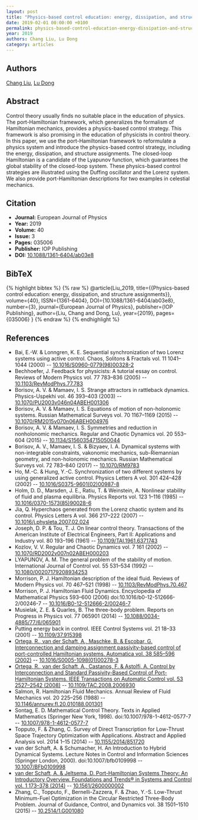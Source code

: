 ```yaml
---
layout: post
title: "Physics-based control education: energy, dissipation, and structure assignments"
date: 2019-02-01 00:00:00 +0100
permalink: physics-based-control-education-energy-dissipation-and-structure-assignments
year: 2019
authors: Chang Liu, Lu Dong
category: articles
---
```

 
## Authors
[Chang Liu](authors/chang-liu), [Lu Dong](authors/lu-dong)
 
## Abstract
Control theory usually finds no suitable place in the education of physics. The port-Hamiltonian framework, which generalizes the formalism of Hamiltonian mechanics, provides a physics-based control strategy. This framework is also promising in the education of physicists in control theory. In this paper, we use the port-Hamiltonian framework to reformulate a physics system and introduce the physics-based control strategy, including the energy, dissipation, and structure assignments. The closed-loop Hamiltonian is a candidate of the Lyapunov function, which guarantees the global stability of the closed-loop system. These physics-based control strategies are illustrated using the Duffing oscillator and the Lorenz system. We also provide port-Hamiltonian descriptions for two examples in celestial mechanics.
 
## Citation
- **Journal:** European Journal of Physics
- **Year:** 2019
- **Volume:** 40
- **Issue:** 3
- **Pages:** 035006
- **Publisher:** IOP Publishing
- **DOI:** [10.1088/1361-6404/ab03e8](https://doi.org/10.1088/1361-6404/ab03e8)
 
## BibTeX
{% highlight bibtex %}
{% raw %}
@article{Liu_2019,
  title={{Physics-based control education: energy, dissipation, and structure assignments}},
  volume={40},
  ISSN={1361-6404},
  DOI={10.1088/1361-6404/ab03e8},
  number={3},
  journal={European Journal of Physics},
  publisher={IOP Publishing},
  author={Liu, Chang and Dong, Lu},
  year={2019},
  pages={035006}
}
{% endraw %}
{% endhighlight %}
 
## References
- Bai, E.-W. & Lonngren, K. E. Sequential synchronization of two Lorenz systems using active control. Chaos, Solitons &amp; Fractals vol. 11 1041–1044 (2000) -- [10.1016/S0960-0779(98)00328-2](https://doi.org/10.1016/S0960-0779(98)00328-2)
- Bechhoefer, J. Feedback for physicists: A tutorial essay on control. Reviews of Modern Physics vol. 77 783–836 (2005) -- [10.1103/RevModPhys.77.783](https://doi.org/10.1103/RevModPhys.77.783)
- Borisov, A. V. & Mamaev, I. S. Strange attractors in rattleback dynamics. Physics-Uspekhi vol. 46 393–403 (2003) -- [10.1070/PU2003v046n04ABEH001306](https://doi.org/10.1070/PU2003v046n04ABEH001306)
- Borisov, A. V. & Mamaev, I. S. Equations of motion of non-holonomic systems. Russian Mathematical Surveys vol. 70 1167–1169 (2015) -- [10.1070/RM2015v070n06ABEH004976](https://doi.org/10.1070/RM2015v070n06ABEH004976)
- Borisov, A. V. & Mamaev, I. S. Symmetries and reduction in nonholonomic mechanics. Regular and Chaotic Dynamics vol. 20 553–604 (2015) -- [10.1134/S1560354715050044](https://doi.org/10.1134/S1560354715050044)
- Borisov, A. V., Mamaev, I. S. & Bizyaev, I. A. Dynamical systems with non-integrable constraints, vakonomic mechanics, sub-Riemannian geometry, and non-holonomic mechanics. Russian Mathematical Surveys vol. 72 783–840 (2017) -- [10.1070/RM9783](https://doi.org/10.1070/RM9783)
- Ho, M.-C. & Hung, Y.-C. Synchronization of two different systems by using generalized active control. Physics Letters A vol. 301 424–428 (2002) -- [10.1016/S0375-9601(02)00987-8](https://doi.org/10.1016/S0375-9601(02)00987-8)
- Holm, D. D., Marsden, J. E., Ratiu, T. & Weinstein, A. Nonlinear stability of fluid and plasma equilibria. Physics Reports vol. 123 1–116 (1985) -- [10.1016/0370-1573(85)90028-6](https://doi.org/10.1016/0370-1573(85)90028-6)
- Jia, Q. Hyperchaos generated from the Lorenz chaotic system and its control. Physics Letters A vol. 366 217–222 (2007) -- [10.1016/j.physleta.2007.02.024](https://doi.org/10.1016/j.physleta.2007.02.024)
- Joseph, D. P. & Tou, T. J. On linear control theory. Transactions of the American Institute of Electrical Engineers, Part II: Applications and Industry vol. 80 193–196 (1961) -- [10.1109/TAI.1961.6371743](https://doi.org/10.1109/TAI.1961.6371743)
- Kozlov, V. V. Regular and Chaotic Dynamics vol. 7 161 (2002) -- [10.1070/RD2002v007n02ABEH000203](https://doi.org/10.1070/RD2002v007n02ABEH000203)
- LYAPUNOV, A. M. The general problem of the stability of motion. International Journal of Control vol. 55 531–534 (1992) -- [10.1080/00207179208934253](https://doi.org/10.1080/00207179208934253)
- Morrison, P. J. Hamiltonian description of the ideal fluid. Reviews of Modern Physics vol. 70 467–521 (1998) -- [10.1103/RevModPhys.70.467](https://doi.org/10.1103/RevModPhys.70.467)
- Morrison, P. J. Hamiltonian Fluid Dynamics. Encyclopedia of Mathematical Physics 593–600 (2006) doi:10.1016/b0-12-512666-2/00246-7 -- [10.1016/B0-12-512666-2/00246-7](https://doi.org/10.1016/B0-12-512666-2/00246-7)
- Musielak, Z. E. & Quarles, B. The three-body problem. Reports on Progress in Physics vol. 77 065901 (2014) -- [10.1088/0034-4885/77/6/065901](https://doi.org/10.1088/0034-4885/77/6/065901)
- Putting energy back in control. IEEE Control Systems vol. 21 18–33 (2001) -- [10.1109/37.915398](https://doi.org/10.1109/37.915398)
- [Ortega, R., van der Schaft, A., Maschke, B. & Escobar, G. Interconnection and damping assignment passivity-based control of port-controlled Hamiltonian systems. Automatica vol. 38 585–596 (2002)](interconnection-and-damping-assignment-passivity-based-control-of-port-controlled-hamiltonian-systems) -- [10.1016/S0005-1098(01)00278-3](https://doi.org/10.1016/S0005-1098(01)00278-3)
- [Ortega, R., van der Schaft, A., Castanos, F. & Astolfi, A. Control by Interconnection and Standard Passivity-Based Control of Port-Hamiltonian Systems. IEEE Transactions on Automatic Control vol. 53 2527–2542 (2008)](control-by-interconnection-and-standard-passivity-based-control-of-port-hamiltonian-systems) -- [10.1109/TAC.2008.2006930](https://doi.org/10.1109/TAC.2008.2006930)
- Salmon, R. Hamiltonian Fluid Mechanics. Annual Review of Fluid Mechanics vol. 20 225–256 (1988) -- [10.1146/annurev.fl.20.010188.001301](https://doi.org/10.1146/annurev.fl.20.010188.001301)
- Sontag, E. D. Mathematical Control Theory. Texts in Applied Mathematics (Springer New York, 1998). doi:10.1007/978-1-4612-0577-7 -- [10.1007/978-1-4612-0577-7](https://doi.org/10.1007/978-1-4612-0577-7)
- Topputo, F. & Zhang, C. Survey of Direct Transcription for Low-Thrust Space Trajectory Optimization with Applications. Abstract and Applied Analysis vol. 2014 1–15 (2014) -- [10.1155/2014/851720](https://doi.org/10.1155/2014/851720)
- van der Schaft, A. & Schumacher, H. An Introduction to Hybrid Dynamical Systems. Lecture Notes in Control and Information Sciences (Springer London, 2000). doi:10.1007/bfb0109998 -- [10.1007/BFb0109998](https://doi.org/10.1007/BFb0109998)
- [van der Schaft, A. & Jeltsema, D. Port-Hamiltonian Systems Theory: An Introductory Overview. Foundations and Trends® in Systems and Control vol. 1 173–378 (2014)](port-hamiltonian-systems-theory-an-introductory-overview-journal) -- [10.1561/2600000002](https://doi.org/10.1561/2600000002)
- Zhang, C., Topputo, F., Bernelli-Zazzera, F. & Zhao, Y.-S. Low-Thrust Minimum-Fuel Optimization in the Circular Restricted Three-Body Problem. Journal of Guidance, Control, and Dynamics vol. 38 1501–1510 (2015) -- [10.2514/1.G001080](https://doi.org/10.2514/1.G001080)

